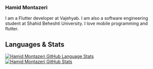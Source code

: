 ### Hamid Montazeri

<!--
**hamidhandid/hamidhandid** is a ✨ _special_ ✨ repository because its `README.md` (this file) appears on your GitHub profile.

Here are some ideas to get you started:

- 🔭 I’m currently working on ...
- 🌱 I’m currently learning ...
- 👯 I’m looking to collaborate on ...
- 🤔 I’m looking for help with ...
- 💬 Ask me about ...
- 📫 How to reach me: ...
- 😄 Pronouns: ...
- ⚡ Fun fact: ...
-->

I am a Flutter developer at Vajehyab. I am also a software engineering student at Shahid Beheshti University. I love mobile programming and flutter.

## Languages & Stats
[![Hamid Montazeri GitHub Language Stats](https://github-readme-stats.vercel.app/api/top-langs/?username=hamidhandid&langs_count=5&theme=tokyonight)]()
[![Hamid Montazeri GitHub Stats](https://github-readme-stats.vercel.app/api/?username=hamidhandid&count_private=true&theme=tokyonight&showicons=true)]()

